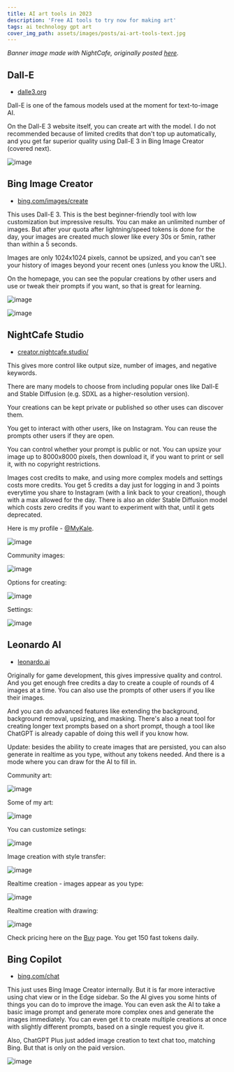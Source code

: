 ```yaml
---
title: AI art tools in 2023
description: 'Free AI tools to try now for making art'
tags: ai technology gpt art
cover_img_path: assets/images/posts/ai-art-tools-text.jpg
---
```


_Banner image made with NightCafe, originally posted [here](https://creator.nightcafe.studio/creation/1hod8e4xUEqr4mcvziD2)._

## Dall-E

- [dalle3.org](https://www.dalle3.org/)

Dall-E is one of the famous models used at the moment for text-to-image AI.

On the Dall-E 3 website itself, you can create art with the model. I do not recommended because of limited credits that don't top up automatically, and you get far superior quality using Dall-E 3 in Bing Image Creator (covered next).

![image](https://github.com/user-attachments/assets/31dd09cc-da41-439c-857e-3fabdfced341)


## Bing Image Creator

- [bing.com/images/create](https://www.bing.com/images/create)

This uses Dall-E 3. This is the best beginner-friendly tool with low customization but impressive results. You can make an unlimited number of images. But after your quota after lightning/speed tokens is done for the day, your images are created much slower like every 30s or 5min, rather than within a 5 seconds.

Images are only 1024x1024 pixels, cannot be upsized, and you can't see your history of images beyond your recent ones (unless you know the URL).

On the homepage, you can see the popular creations by other users and use or tweak their prompts if you want, so that is great for learning.

![image](https://github.com/user-attachments/assets/3939ffc3-1dbc-42f8-b9a1-ca750aa0a401)

![image](https://github.com/user-attachments/assets/bf9fd09b-2d8f-465e-9260-39cc26e17048)


## NightCafe Studio

- [creator.nightcafe.studio/](https://creator.nightcafe.studio/)

This gives more control like output size, number of images, and negative keywords.

There are many models to choose from including popular ones like Dall-E and Stable Diffusion (e.g. SDXL as a higher-resolution version).

Your creations can be kept private or published so other uses can discover them.

You get to interact with other users, like on Instagram. You can reuse the prompts other users if they are open.

You can control whether your prompt is public or not. You can upsize your image up to 8000x8000 pixels, then download it, if you want to print or sell it, with no copyright restrictions.

Images cost credits to make, and using more complex models and settings costs more credits. You get 5 credits a day just for logging in and 3 points everytime you share to Instagram (with a link back to your creation), though with a max allowed for the day. There is also an older Stable Diffusion model which costs zero credits if you want to experiment with that, until it gets deprecated.

Here is my profile - [@MyKale](https://creator.nightcafe.studio/u/MyKale).

![image](https://github.com/user-attachments/assets/e0c1ec96-a2dc-4629-85e9-2a48acef510b)

Community images:

![image](https://github.com/user-attachments/assets/007e7177-3da0-4ab9-9d59-977cc0743d32)

Options for creating:

![image](https://github.com/user-attachments/assets/253e012e-9032-46f4-bac2-713ad16646a2)

Settings:

![image](https://github.com/user-attachments/assets/056e3389-35fe-460c-9c82-5dfe76de86bd)


## Leonardo AI

- [leonardo.ai](https://leonardo.ai)

Originally for game development, this gives impressive quality and control. And you get enough free credits a day to create a couple of rounds of 4 images at a time. You can also use the prompts of other users if you like their images.

And you can do advanced features like extending the background, background removal, upsizing, and masking. There's also a neat tool for creating longer text prompts based on a short prompt, though a tool like ChatGPT is already capable of doing this well if you know how.

Update: besides the ability to create images that are persisted, you can also generate in realtime as you type, without any tokens needed. And there is a mode where you can draw for the AI to fill in.

Community art:

![image](https://github.com/user-attachments/assets/bd7d8807-0a1c-405d-8dc0-ef9117de0d6a)

Some of my art:

![image](https://github.com/user-attachments/assets/bf273ed1-b0e8-4e69-abe1-88988436ca28)


You can customize setings:

![image](https://github.com/user-attachments/assets/5ecb4d50-2c75-4f23-93d6-556074c33000)

Image creation with style transfer:

![image](https://github.com/user-attachments/assets/9ea2ec50-6d68-4242-b52d-098704ba227d)


Realtime creation - images appear as you type:

![image](https://github.com/user-attachments/assets/b084a152-43e9-485b-8245-b0b5e0f104ff)

Realtime creation with drawing:

![image](https://github.com/user-attachments/assets/741c3dda-e106-447b-a781-28d714152d8d)


Check pricing here on the [Buy](https://app.leonardo.ai/buy) page. You get 150 fast tokens daily.

## Bing Copilot

- [bing.com/chat](https://www.bing.com/chat)

This just uses Bing Image Creator internally. But it is far more interactive using chat view or in the Edge sidebar. So the AI gives you some hints of things you can do to improve the image. You can even ask the AI to take a basic image prompt and generate more complex ones and generate the images immediately. You can even get it to create multiple creations at once with slightly different prompts, based on a single request you give it.

Also, ChatGPT Plus just added image creation to text chat too, matching Bing. But that is only on the paid version.

![image](https://github.com/user-attachments/assets/83b1645a-47d5-4009-95fe-4445a0fca2f6)
